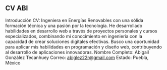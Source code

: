## CV ABI
Introducción CV: Ingeniera en Energías Renovables con una sólida formación técnica y una pasión por la tecnología. He desarrollado habilidades en desarrollo web a través de proyectos personales y cursos especializados, combinando mi conocimiento en ingeniería con la capacidad de crear soluciones digitales efectivas. Busco una oportunidad para aplicar mis habilidades en programación y diseño web, contribuyendo al desarrollo de aplicaciones innovadoras.
Nombre Completo: Abigail González Tecanhuey
Correo: abiglez22r@gmail.com
Estado: Puebla, México 